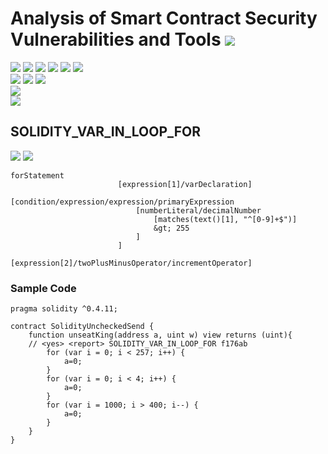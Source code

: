 # Analysis of Smart Contract Security Vulnerabilities and Tools ![](https://img.shields.io/badge/-Live-brightgreen)
![](https://img.shields.io/badge/Batch-UG21CYS-lightgreen) ![](https://img.shields.io/badge/Batch-PG21CYS-green) ![](https://img.shields.io/badge/Batch-UG22CYS-lightgreen) ![](https://img.shields.io/badge/Batch-PG21CYS-green) ![](https://img.shields.io/badge/Batch-PhD-darkgreen) ![](https://img.shields.io/badge/-B_RIG-darkgreen)<br/>   ![](https://img.shields.io/badge/BlockchainCourse-21CY712-green)  ![](https://img.shields.io/badge/-M.Tech_Dissertation-blue) ![](https://img.shields.io/badge/Focus-Smart_Contract_Security-yellow) <br/>
![](https://img.shields.io/badge/Blockchain-Ethereum-blue)   <br/> 
![](https://img.shields.io/badge/Language-Solidity-blue)

## SOLIDITY_VAR_IN_LOOP_FOR

![](https://img.shields.io/badge/Pattern_ID-f176ab-gold) ![](https://img.shields.io/badge/Severity-2-brown) 

```
forStatement
                        [expression[1]/varDeclaration]
                        [condition/expression/expression/primaryExpression
                            [numberLiteral/decimalNumber
                                [matches(text()[1], "^[0-9]+$")]
                                &gt; 255
                            ]
                        ]
                        [expression[2]/twoPlusMinusOperator/incrementOperator]
```

### Sample Code

```
pragma solidity ^0.4.11;

contract SolidityUncheckedSend {
    function unseatKing(address a, uint w) view returns (uint){
    // <yes> <report> SOLIDITY_VAR_IN_LOOP_FOR f176ab
        for (var i = 0; i < 257; i++) {
            a=0;
        }
        for (var i = 0; i < 4; i++) {
            a=0;
        }
        for (var i = 1000; i > 400; i--) {
            a=0;
        }
    }
}
```
